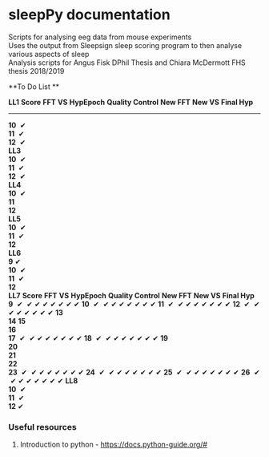 # sleepPy documentation  

Scripts for analysing eeg data from mouse experiments  
Uses the output from 
Sleepsign sleep scoring program 
to then analyse various aspects of sleep  
Analysis scripts for Angus Fisk DPhil Thesis
and Chiara McDermott FHS thesis 2018/2019  

**To Do List **

  **LL1**   **Score**   **FFT**   **VS**   **HypEpoch**   **Quality Control**   **New FFT**   **New VS**   **Final Hyp**
  --------- ----------- --------- -------- -------------- --------------------- ------------- ------------ ---------------
  **10**     ✔                                                                                             
  **11**     ✔                                                                                             
  **12**     ✔                                                                                             
  **LL3**                                                                                                  
  **10**     ✔                                                                                             
  **11**     ✔                                                                                             
  **12**     ✔                                                                                             
  **LL4**                                                                                                  
  **10**     ✔                                                                                             
  **11**                                                                                                   
  **12**                                                                                                   
  **LL5**                                                                                                  
  **10**     ✔                                                                                             
  **11**     ✔                                                                                             
  **12**                                                                                                   
  **LL6**                                                                                                  
  **9**     ✔                                                                                              
  **10**     ✔                                                                                             
  **11**     ✔                                                                                             
  **12**                                                                                                   
  **LL7**   **Score**   **FFT**   **VS**   **HypEpoch**   **Quality Control**   **New FFT**   **New VS**   **Final Hyp**
  **9**      ✔           ✔        ✔        ✔              ✔                     ✔             ✔            ✔
  **10**     ✔           ✔        ✔        ✔              ✔                     ✔             ✔            ✔
  **11**     ✔           ✔        ✔        ✔              ✔                     ✔             ✔            ✔
  **12**     ✔           ✔        ✔        ✔              ✔                     ✔             ✔            ✔
  **13**                                                                                                   
  **14**                                                                                                   **15**                                                                                                   
  **16**                                                                                                   
  **17**     ✔           ✔        ✔        ✔              ✔                     ✔             ✔            ✔
  **18**     ✔           ✔        ✔        ✔              ✔                     ✔             ✔            ✔
  **19**                                                                                                   
  **20**                                                                                                   
  **21**                                                                                                   
  **22**                                                                                                   
  **23**     ✔           ✔        ✔        ✔              ✔                     ✔             ✔            ✔
  **24**     ✔           ✔        ✔        ✔              ✔                     ✔             ✔            ✔
  **25**     ✔           ✔        ✔        ✔              ✔                     ✔             ✔            ✔
  **26**     ✔           ✔        ✔        ✔              ✔                     ✔             ✔            ✔
  **LL8**                                                                                                  
  **10**     ✔                                                                                             
  **11**     ✔                                                                                             
  **12**    ✔

### Useful resources  

1. Introduction to python - https://docs.python-guide.org/# 
